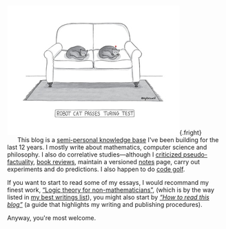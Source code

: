 ![“Cat passes Turing test.”](/static/images/cartoon7.jpg){.fright}
&nbsp;&nbsp;&nbsp;&nbsp;&nbsp;&nbsp;This blog is a [semi-personal knowledge base](./About) I've been building for the last 12 years. I mostly write about mathematics, computer science and philosophy. I also do correlative studies&mdash;although I [criticized pseudo-factuality](./Pseudofacts), [book reviews](./Book%20reviews), maintain a versioned [notes](./Notes) page, carry out experiments and do predictions. I also happen to do [code golf](https://en.wikipedia.org/wiki/Code_golf).

If you want to start to read some of my essays, I would recommand my finest work, [“Logic theory for non-mathematicians”](./Logic%20for%20non-mathematicians), (which is by the way listed in [my best writings list](./Best%20work)), you might also start by [_“How to read this blog”_](./Reading%20this%20blog) (a guide that highlights my writing and publishing procedures).

Anyway, you're most welcome.